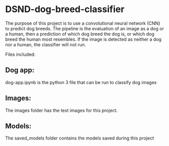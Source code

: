 # DSND-dog-breed-classifier

The purpose of this project is to use a convolutional neural network (CNN) to predict dog breeds.  The pipeline is the evaluation of an image as a dog or a human, then a prediction of which dog breed the dog is, or which dog breed the human most resembles.  If the image is detected as neither a dog nor a human, the classifier will not run.

Files included:

## Dog app:
dog-app.ipynb is the python 3 file that can be run to classify dog images

## Images: 
The images folder has the test images for this project.

## Models:
The saved_models folder contains the models saved during this project
